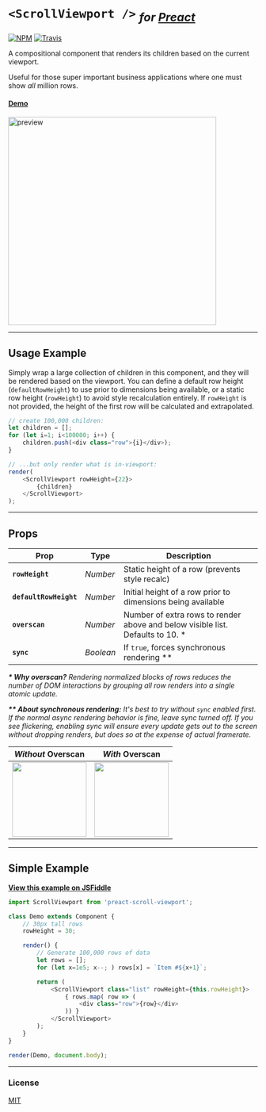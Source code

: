 # `<ScrollViewport />` <sub>_for [Preact]_</sub>

[![NPM](https://img.shields.io/npm/v/preact-scroll-viewport.svg)](https://www.npmjs.com/package/preact-scroll-viewport)
[![Travis](https://travis-ci.org/developit/preact-scroll-viewport.svg?branch=master)](https://travis-ci.org/developit/preact-scroll-viewport)

A compositional component that renders its children based on the current viewport.

Useful for those super important business applications where one must show _all_ million rows.

#### [Demo](https://jsfiddle.net/developit/t6qqnwn9/)

<a href="https://jsfiddle.net/developit/t6qqnwn9/">
	<img alt="preview" src="https://i.gyazo.com/38f75b5db9615b0a08304d6cca209e47.gif" width="420">
</a>

---


## Usage Example

Simply wrap a large collection of children in this component, and they will be rendered based on the viewport.
You can define a default row height (`defaultRowHeight`) to use prior to dimensions being available, or a static row height (`rowHeight`) to avoid style recalculation entirely. If `rowHeight` is not provided, the height of the first row will be calculated and extrapolated.

```js
// create 100,000 children:
let children = [];
for (let i=1; i<100000; i++) {
	children.push(<div class="row">{i}</div>);
}

// ...but only render what is in-viewport:
render(
	<ScrollViewport rowHeight={22}>
		{children}
	</ScrollViewport>
);
```


---


## Props

| Prop                  | Type       | Description         |
|-----------------------|------------|---------------------|
| **`rowHeight`**        | _Number_   | Static height of a row (prevents style recalc)
| **`defaultRowHeight`** | _Number_   | Initial height of a row prior to dimensions being available
| **`overscan`**         | _Number_   | Number of extra rows to render above and below visible list. Defaults to 10. \*
| **`sync`**             | _Boolean_  | If `true`, forces synchronous rendering \*\*

_**\* Why overscan?** Rendering normalized blocks of rows reduces the number of DOM interactions by grouping all row renders into a single atomic update._

_**\*\* About synchronous rendering:** It's best to try without `sync` enabled first. If the normal async rendering behavior is fine, leave sync turned off. If you see flickering, enabling sync will ensure every update gets out to the screen without dropping renders, but does so at the expense of actual framerate._


| _Without_ Overscan | _With_ Overscan |
|--------------------|-----------------|
| <img src="https://i.gyazo.com/e192bf1ca835fbe6ad803f7b6270e424.gif" height="150"> | <img src="https://i.gyazo.com/478440d1f06fe543e69fff8b88ce7963.gif" height="150"> |


---

## Simple Example

[**View this example on JSFiddle**](https://jsfiddle.net/developit/t6qqnwn9/)

```js
import ScrollViewport from 'preact-scroll-viewport';

class Demo extends Component {
    // 30px tall rows
    rowHeight = 30;

    render() {
		// Generate 100,000 rows of data
		let rows = [];
		for (let x=1e5; x--; ) rows[x] = `Item #${x+1}`;

        return (
            <ScrollViewport class="list" rowHeight={this.rowHeight}>
				{ rows.map( row => (
					<div class="row">{row}</div>
				)) }
			</ScrollViewport>
        );
    }
}

render(Demo, document.body);
```


---


### License

[MIT]


[Preact]: https://github.com/developit/preact
[MIT]: http://choosealicense.com/licenses/mit/
